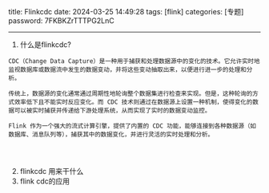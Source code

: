 title: Flinkcdc 
date: 2024-03-25 14:49:28 
tags: [flink]
categories: [专题]
password: 7FKBKZrTTTPG2LnC

---
 <!--more-->

1. 什么是flinkcdc?

```
CDC（Change Data Capture）是一种用于捕获和处理数据源中的变化的技术。它允许实时地监视数据库或数据流中发生的数据变动，并将这些变动抽取出来，以便进行进一步的处理和分析。

传统上，数据源的变化通常通过周期性地轮询整个数据集进行检查来实现。但是，这种轮询的方式效率低下且不能实时反应变化。而 CDC 技术则通过在数据源上设置一种机制，使得变化的数据可以被实时捕获并传递给下游处理系统，从而实现了实时的数据变动监控。

Flink 作为一个强大的流式计算引擎，提供了内置的 CDC 功能，能够连接到各种数据源（如数据库、消息队列等），捕获其中的数据变化，并进行灵活的实时处理和分析。




```

2. flinkcdc 用来干什么
3. flink cdc的应用
